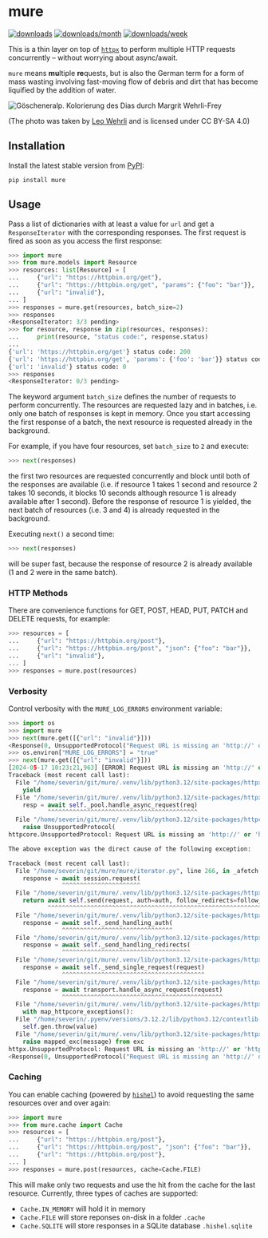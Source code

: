 # mure

[![downloads](https://static.pepy.tech/personalized-badge/mure?period=total&units=international_system&left_color=black&right_color=black&left_text=downloads)](https://pepy.tech/project/mure)
[![downloads/month](https://static.pepy.tech/personalized-badge/mure?period=month&units=abbreviation&left_color=black&right_color=black&left_text=downloads/month)](https://pepy.tech/project/mure)
[![downloads/week](https://static.pepy.tech/personalized-badge/mure?period=week&units=abbreviation&left_color=black&right_color=black&left_text=downloads/week)](https://pepy.tech/project/mure)

This is a thin layer on top of [`httpx`](https://www.python-httpx.org/) to perform multiple HTTP requests concurrently – without worrying about async/await.

`mure` means **mu**ltiple **re**quests, but is also the German term for a form of mass wasting involving fast-moving flow of debris and dirt that has become liquified by the addition of water.

![Göscheneralp. Kolorierung des Dias durch Margrit Wehrli-Frey](https://upload.wikimedia.org/wikipedia/commons/thumb/6/6b/ETH-BIB-Muhrgang_zur_Kehlen-Reuss_vom_Rotfirn-Dia_247-13368.tif/lossy-page1-1280px-ETH-BIB-Muhrgang_zur_Kehlen-Reuss_vom_Rotfirn-Dia_247-13368.tif.jpg)

(The photo was taken by [Leo Wehrli](https://de.wikipedia.org/wiki/Leo_Wehrli) and is licensed under CC BY-SA 4.0)

## Installation

Install the latest stable version from [PyPI](https://pypi.org/project/mure):

```
pip install mure
```

## Usage

Pass a list of dictionaries with at least a value for `url` and get a `ResponseIterator` with the corresponding responses. The first request is fired as soon as you access the first response:

```python
>>> import mure
>>> from mure.models import Resource
>>> resources: list[Resource] = [
...     {"url": "https://httpbin.org/get"},
...     {"url": "https://httpbin.org/get", "params": {"foo": "bar"}},
...     {"url": "invalid"},
... ]
>>> responses = mure.get(resources, batch_size=2)
>>> responses
<ResponseIterator: 3/3 pending>
>>> for resource, response in zip(resources, responses):
...     print(resource, "status code:", response.status)
...
{'url': 'https://httpbin.org/get'} status code: 200
{'url': 'https://httpbin.org/get', 'params': {'foo': 'bar'}} status code: 200
{'url': 'invalid'} status code: 0
>>> responses
<ResponseIterator: 0/3 pending>
```

The keyword argument `batch_size` defines the number of requests to perform concurrently. The resources are requested lazy and in batches, i.e. only one batch of responses is kept in memory. Once you start accessing the first response of a batch, the next resource is requested already in the background.

For example, if you have four resources, set `batch_size` to `2` and execute:

```python
>>> next(responses)
```

the first two resources are requested concurrently and block until both of the responses are available (i.e. if resource 1 takes 1 second and resource 2 takes 10 seconds, it blocks 10 seconds although resource 1 is already available after 1 second). Before the response of resource 1 is yielded, the next batch of resources (i.e. 3 and 4) is already requested in the background.

Executing `next()` a second time:

```python
>>> next(responses)
```

will be super fast, because the response of resource 2 is already available (1 and 2 were in the same batch).

### HTTP Methods

There are convenience functions for GET, POST, HEAD, PUT, PATCH and DELETE requests, for example:

```python
>>> resources = [
...     {"url": "https://httpbin.org/post"},
...     {"url": "https://httpbin.org/post", "json": {"foo": "bar"}},
...     {"url": "invalid"},
... ]
>>> responses = mure.post(resources)
```

### Verbosity

Control verbosity with the `MURE_LOG_ERRORS` environment variable:

```python
>>> import os
>>> import mure
>>> next(mure.get([{"url": "invalid"}]))
<Response(0, UnsupportedProtocol("Request URL is missing an 'http://' or 'https://' protocol."))>
>>> os.environ["MURE_LOG_ERRORS"] = "true"
>>> next(mure.get([{"url": "invalid"}]))
[2024-05-17 10:23:21,963] [ERROR] Request URL is missing an 'http://' or 'https://' protocol.
Traceback (most recent call last):
  File "/home/severin/git/mure/.venv/lib/python3.12/site-packages/httpx/_transports/default.py", line 69, in map_httpcore_exceptions
    yield
  File "/home/severin/git/mure/.venv/lib/python3.12/site-packages/httpx/_transports/default.py", line 373, in handle_async_request
    resp = await self._pool.handle_async_request(req)
           ^^^^^^^^^^^^^^^^^^^^^^^^^^^^^^^^^^^^^^^^^^
  File "/home/severin/git/mure/.venv/lib/python3.12/site-packages/httpcore/_async/connection_pool.py", line 167, in handle_async_request
    raise UnsupportedProtocol(
httpcore.UnsupportedProtocol: Request URL is missing an 'http://' or 'https://' protocol.

The above exception was the direct cause of the following exception:

Traceback (most recent call last):
  File "/home/severin/git/mure/mure/iterator.py", line 266, in _afetch
    response = await session.request(
               ^^^^^^^^^^^^^^^^^^^^^^
  File "/home/severin/git/mure/.venv/lib/python3.12/site-packages/httpx/_client.py", line 1574, in request
    return await self.send(request, auth=auth, follow_redirects=follow_redirects)
           ^^^^^^^^^^^^^^^^^^^^^^^^^^^^^^^^^^^^^^^^^^^^^^^^^^^^^^^^^^^^^^^^^^^^^^
  File "/home/severin/git/mure/.venv/lib/python3.12/site-packages/httpx/_client.py", line 1661, in send
    response = await self._send_handling_auth(
               ^^^^^^^^^^^^^^^^^^^^^^^^^^^^^^^
  File "/home/severin/git/mure/.venv/lib/python3.12/site-packages/httpx/_client.py", line 1689, in _send_handling_auth
    response = await self._send_handling_redirects(
               ^^^^^^^^^^^^^^^^^^^^^^^^^^^^^^^^^^^^
  File "/home/severin/git/mure/.venv/lib/python3.12/site-packages/httpx/_client.py", line 1726, in _send_handling_redirects
    response = await self._send_single_request(request)
               ^^^^^^^^^^^^^^^^^^^^^^^^^^^^^^^^^^^^^^^^
  File "/home/severin/git/mure/.venv/lib/python3.12/site-packages/httpx/_client.py", line 1763, in _send_single_request
    response = await transport.handle_async_request(request)
               ^^^^^^^^^^^^^^^^^^^^^^^^^^^^^^^^^^^^^^^^^^^^^
  File "/home/severin/git/mure/.venv/lib/python3.12/site-packages/httpx/_transports/default.py", line 372, in handle_async_request
    with map_httpcore_exceptions():
  File "/home/severin/.pyenv/versions/3.12.2/lib/python3.12/contextlib.py", line 158, in __exit__
    self.gen.throw(value)
  File "/home/severin/git/mure/.venv/lib/python3.12/site-packages/httpx/_transports/default.py", line 86, in map_httpcore_exceptions
    raise mapped_exc(message) from exc
httpx.UnsupportedProtocol: Request URL is missing an 'http://' or 'https://' protocol.
<Response(0, UnsupportedProtocol("Request URL is missing an 'http://' or 'https://' protocol."))>
```

### Caching

You can enable caching (powered by [`hishel`](https://hishel.com/)) to avoid requesting the same resources over and over again:

```python
>>> import mure
>>> from mure.cache import Cache
>>> resources = [
...     {"url": "https://httpbin.org/post"},
...     {"url": "https://httpbin.org/post", "json": {"foo": "bar"}},
...     {"url": "https://httpbin.org/post"},
... ]
>>> responses = mure.post(resources, cache=Cache.FILE)
```

This will make only two requests and use the hit from the cache for the last resource. Currently, three types of caches are supported:

- `Cache.IN_MEMORY` will hold it in memory
- `Cache.FILE` will store reponses on-disk in a folder `.cache`
- `Cache.SQLITE` will store responses in a SQLite database `.hishel.sqlite`
